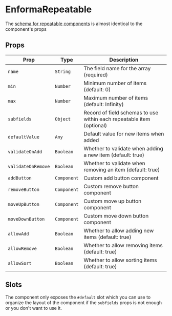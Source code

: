 # EnformaRepeatable

<TabNav :items="[
{ label: 'Usage', link: '/field-forms/enforma-repeatable' },
{ label: 'API', link: '/field-forms/enforma-repeatable_api' },
]" />

The [schema for repeatable components](/schema-forms/schema-reference.md#repeatable-schema) is almost identical to the component's props

## Props

| Prop | Type | Description                                                           |
|------|------|-----------------------------------------------------------------------|
| `name` | `String` | The field name for the array (required)                               |
| `min` | `Number` | Minimum number of items (default: 0)                                  |
| `max` | `Number` | Maximum number of items (default: Infinity)                           |
| `subfields` | `Object` | Record of field schemas to use within each repeatable item (optional) |
| `defaultValue` | `Any` | Default value for new items when added                                |
| `validateOnAdd` | `Boolean` | Whether to validate when adding a new item (default: true)            |
| `validateOnRemove` | `Boolean` | Whether to validate when removing an item (default: true)             |
| `addButton` | `Component` | Custom add button component                                           |
| `removeButton` | `Component` | Custom remove button component                                        |
| `moveUpButton` | `Component` | Custom move up button component                                       |
| `moveDownButton` | `Component` | Custom move down button component                                     |
| `allowAdd` | `Boolean` | Whether to allow adding new items (default: true)                     |
| `allowRemove` | `Boolean` | Whether to allow removing items (default: true)                       |
| `allowSort` | `Boolean` | Whether to allow sorting items (default: true)                        |

## Slots

The component only exposes the `#default` slot which you can use to organize the layout of the component if the `subfields` props is not enough or you don't want to use it.